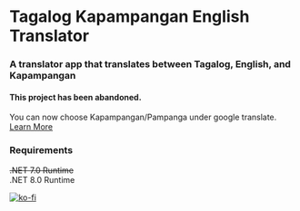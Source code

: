 # Tagalog Kapampangan English Translator

### A translator app that translates between Tagalog, English, and Kapampangan

#### This project has been **abandoned**.

You can now choose Kapampangan/Pampanga under google translate. [Learn More](https://blog.google/products/translate/google-translate-new-languages-2024/)

### Requirements
~~.NET 7.0 Runtime~~  
.NET 8.0 Runtime

[![ko-fi](https://ko-fi.com/img/githubbutton_sm.svg)](https://ko-fi.com/M4M3HQD82)